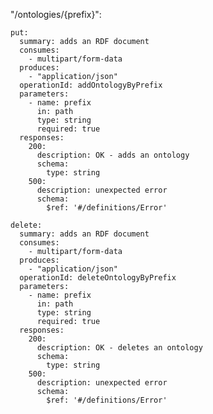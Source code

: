  "/ontologies/{prefix}":

    put:
      summary: adds an RDF document
      consumes:
        - multipart/form-data
      produces: 
        - "application/json"
      operationId: addOntologyByPrefix
      parameters:
        - name: prefix
          in: path
          type: string
          required: true
      responses:
        200:
          description: OK - adds an ontology
          schema:
            type: string
        500:
          description: unexpected error
          schema:
            $ref: '#/definitions/Error'

    delete:
      summary: adds an RDF document
      consumes:
        - multipart/form-data
      produces: 
        - "application/json"
      operationId: deleteOntologyByPrefix
      parameters:
        - name: prefix
          in: path
          type: string
          required: true
      responses:
        200:
          description: OK - deletes an ontology
          schema:
            type: string
        500:
          description: unexpected error
          schema:
            $ref: '#/definitions/Error'
